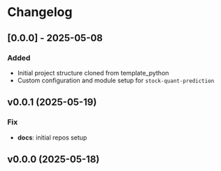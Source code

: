 # Changelog

## [0.0.0] - 2025-05-08

### Added

- Initial project structure cloned from template_python
- Custom configuration and module setup for `stock-quant-prediction`

## v0.0.1 (2025-05-19)

### Fix

- **docs**: initial repos setup

## v0.0.0 (2025-05-18)
